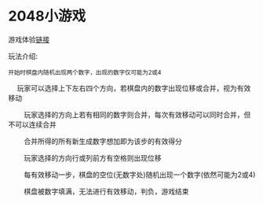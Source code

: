# 2048小游戏

游戏体验[链接](https://spinachhh.github.io/2048)

玩法介绍:

    开始时棋盘内随机出现两个数字，出现的数字仅可能为2或4

　   玩家可以选择上下左右四个方向，若棋盘内的数字出现位移或合并，视为有效移动

　　  玩家选择的方向上若有相同的数字则合并，每次有效移动可以同时合并，但不可以连续合并

　　  合并所得的所有新生成数字想加即为该步的有效得分

　  　玩家选择的方向行或列前方有空格则出现位移

　　  每有效移动一步，棋盘的空位(无数字处)随机出现一个数字(依然可能为2或4)

　　  棋盘被数字填满，无法进行有效移动，判负，游戏结束
